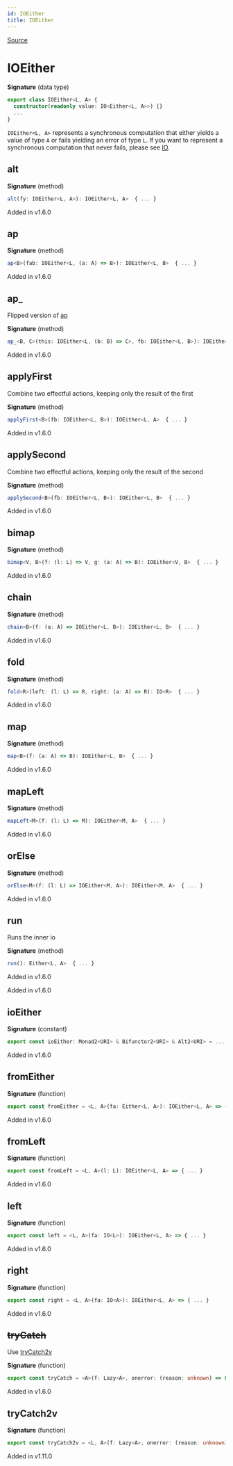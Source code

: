 ```yaml
---
id: IOEither
title: IOEither
---
```


[Source](https://github.com/gcanti/fp-ts/blob/master/src/IOEither.ts)

# IOEither

**Signature** (data type)

```ts
export class IOEither<L, A> {
  constructor(readonly value: IO<Either<L, A>>) {}
  ...
}
```

`IOEither<L, A>` represents a synchronous computation that either yields a value of type `A` or fails yielding an
error of type `L`. If you want to represent a synchronous computation that never fails, please see [IO](./IO.md).

## alt

**Signature** (method)

```ts
alt(fy: IOEither<L, A>): IOEither<L, A>  { ... }
```

Added in v1.6.0

## ap

**Signature** (method)

```ts
ap<B>(fab: IOEither<L, (a: A) => B>): IOEither<L, B>  { ... }
```

Added in v1.6.0

## ap\_

Flipped version of [ap](#ap)

**Signature** (method)

```ts
ap_<B, C>(this: IOEither<L, (b: B) => C>, fb: IOEither<L, B>): IOEither<L, C>  { ... }
```

Added in v1.6.0

## applyFirst

Combine two effectful actions, keeping only the result of the first

**Signature** (method)

```ts
applyFirst<B>(fb: IOEither<L, B>): IOEither<L, A>  { ... }
```

Added in v1.6.0

## applySecond

Combine two effectful actions, keeping only the result of the second

**Signature** (method)

```ts
applySecond<B>(fb: IOEither<L, B>): IOEither<L, B>  { ... }
```

Added in v1.6.0

## bimap

**Signature** (method)

```ts
bimap<V, B>(f: (l: L) => V, g: (a: A) => B): IOEither<V, B>  { ... }
```

Added in v1.6.0

## chain

**Signature** (method)

```ts
chain<B>(f: (a: A) => IOEither<L, B>): IOEither<L, B>  { ... }
```

Added in v1.6.0

## fold

**Signature** (method)

```ts
fold<R>(left: (l: L) => R, right: (a: A) => R): IO<R>  { ... }
```

Added in v1.6.0

## map

**Signature** (method)

```ts
map<B>(f: (a: A) => B): IOEither<L, B>  { ... }
```

Added in v1.6.0

## mapLeft

**Signature** (method)

```ts
mapLeft<M>(f: (l: L) => M): IOEither<M, A>  { ... }
```

Added in v1.6.0

## orElse

**Signature** (method)

```ts
orElse<M>(f: (l: L) => IOEither<M, A>): IOEither<M, A>  { ... }
```

Added in v1.6.0

## run

Runs the inner io

**Signature** (method)

```ts
run(): Either<L, A>  { ... }
```

Added in v1.6.0

Added in v1.6.0

## ioEither

**Signature** (constant)

```ts
export const ioEither: Monad2<URI> & Bifunctor2<URI> & Alt2<URI> = ...
```

Added in v1.6.0

## fromEither

**Signature** (function)

```ts
export const fromEither = <L, A>(fa: Either<L, A>): IOEither<L, A> => { ... }
```

Added in v1.6.0

## fromLeft

**Signature** (function)

```ts
export const fromLeft = <L, A>(l: L): IOEither<L, A> => { ... }
```

Added in v1.6.0

## left

**Signature** (function)

```ts
export const left = <L, A>(fa: IO<L>): IOEither<L, A> => { ... }
```

Added in v1.6.0

## right

**Signature** (function)

```ts
export const right = <L, A>(fa: IO<A>): IOEither<L, A> => { ... }
```

Added in v1.6.0

## ~~tryCatch~~

Use [tryCatch2v](#trycatch2v)

**Signature** (function)

```ts
export const tryCatch = <A>(f: Lazy<A>, onerror: (reason: unknown) => Error = toError): IOEither<Error, A> => { ... }
```

Added in v1.6.0

## tryCatch2v

**Signature** (function)

```ts
export const tryCatch2v = <L, A>(f: Lazy<A>, onerror: (reason: unknown) => L): IOEither<L, A> => { ... }
```

Added in v1.11.0
